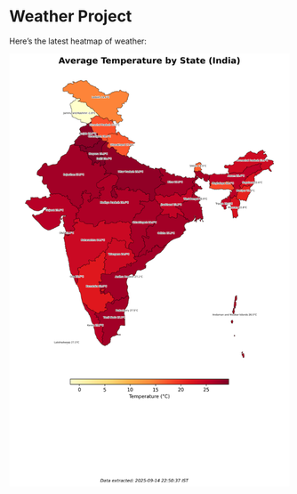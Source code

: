# Weather Project

Here’s the latest heatmap of weather:

![India Heatmap](docs/assets/india_heatmap.png?v=C6F967)
